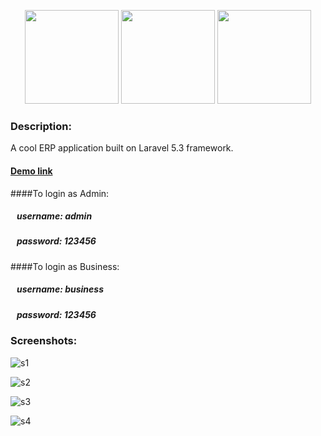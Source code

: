 <p align="center"><a href="https://laravel.com" target="_blank"><img height="150" src="https://laravel.com/laravel.png"></a>
<a href="http://getbootstrap.com/" target="_blank"><img height="150" src="https://getbootstrap.com/assets/img/bootstrap-stack.png"></a>
<a href="http://jquery.com/" target="_blank"><img height="150" src="https://camo.githubusercontent.com/02ed3f6695f288aedec24c2a329c667281efef5f/687474703a2f2f707265636973696f6e2d736f6674776172652e636f6d2f77702d636f6e74656e742f75706c6f6164732f323031342f30342f6a5175726572792e676966"></a></p>

### Description:
A cool ERP application built on Laravel 5.3 framework.

#### [Demo link](http://lavinaerp.byethost7.com/public/)

####To login as Admin:
##### &nbsp;&nbsp;&nbsp;username: admin
##### &nbsp;&nbsp;&nbsp;password: 123456

####To login as Business:
##### &nbsp;&nbsp;&nbsp;username: business
##### &nbsp;&nbsp;&nbsp;password: 123456

### Screenshots:
![s1](https://c1.staticflickr.com/1/630/31685490413_fb1796fb61_c.jpg)

![s2](https://c1.staticflickr.com/1/515/31685490143_19acf6f621_c.jpg)

![s3](https://c1.staticflickr.com/1/495/32456396256_97b318cf1b_c.jpg)

![s4](https://c1.staticflickr.com/1/583/32456396146_505a93ebd7_c.jpg)
